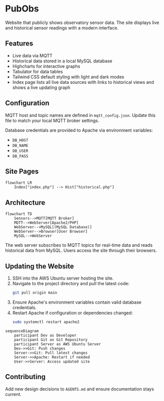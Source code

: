 # PubObs

Website that publicly shows observatory sensor data. The site displays live and historical sensor readings with a modern interface.

## Features

- Live data via MQTT
- Historical data stored in a local MySQL database
- Highcharts for interactive graphs
- Tabulator for data tables
- Tailwind CSS default styling with light and dark modes
- Index page lists all live data sources with links to historical views and shows a live updating graph

## Configuration

MQTT host and topic names are defined in `mqtt_config.json`. Update this file to match your local MQTT broker settings.

Database credentials are provided to Apache via environment variables:

- `DB_HOST`
- `DB_NAME`
- `DB_USER`
- `DB_PASS`

## Site Pages

```mermaid
flowchart LR
    Index["index.php"] --> Hist["historical.php"]
```

## Architecture

```mermaid
flowchart TD
    Sensors-->MQTT[MQTT Broker]
    MQTT-->WebServer[Apache2/PHP]
    WebServer-->MySQL[(MySQL Database)]
    WebServer-->Browser[User Browser]
    MySQL-->WebServer
```

The web server subscribes to MQTT topics for real-time data and reads historical data from MySQL. Users access the site through their browsers.

## Updating the Website

1. SSH into the AWS Ubuntu server hosting the site.
2. Navigate to the project directory and pull the latest code:
   ```bash
   git pull origin main
   ```
3. Ensure Apache's environment variables contain valid database credentials.
4. Restart Apache if configuration or dependencies changed:
   ```bash
   sudo systemctl restart apache2
   ```

```mermaid
sequenceDiagram
    participant Dev as Developer
    participant Git as Git Repository
    participant Server as AWS Ubuntu Server
    Dev->>Git: Push changes
    Server->>Git: Pull latest changes
    Server->>Apache: Restart if needed
    User->>Server: Access updated site
```

## Contributing

Add new design decisions to `AGENTS.md` and ensure documentation stays current.
